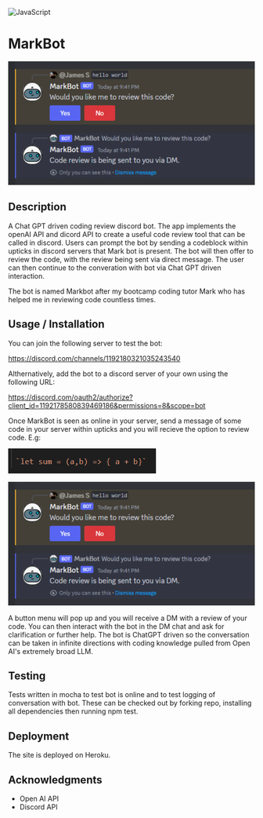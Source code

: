 ![JavaScript](https://img.shields.io/badge/node-%23323330.svg?style=for-the-badge&logo=node&logoColor=%23F7DF1E)

# MarkBot

![discord ai bot](screenshot.png)

## Description

A Chat GPT driven coding review discord bot. The app implements the openAI API and dicord API to create a useful code review tool that can be called in discord. Users can prompt the bot by sending a codeblock within upticks in discord servers that Mark bot is present. The bot will then offer to review the code, with the review being sent via direct message. The user can then continue to the converation with bot via Chat GPT driven interaction.

The bot is named Markbot after my bootcamp coding tutor Mark who has helped me in reviewing code countless times.

## Usage / Installation

You can join the following server to test the bot:

https://discord.com/channels/1192180321035243540

Althernatively, add the bot to a discord server of your own using the following URL:

https://discord.com/oauth2/authorize?client_id=1192178580839469186&permissions=8&scope=bot

Once MarkBot is seen as online in your server, send a message of some code in your server within upticks and you will recieve the option to review code. E.g:

![how to use](screenshot2.png)

![discord AI bot](screenshot.png)

A button menu will pop up and you will receive a DM with a review of your code. You can then interact with the bot in the DM chat and ask for clarification or further help. The bot is ChatGPT driven so the conversation can be taken in infinite directions with coding knowledge pulled from Open AI's extremely broad LLM.

## Testing

Tests written in mocha to test bot is online and to test logging of conversation with bot. These can be checked out by forking repo, installing all dependencies then running npm test.

## Deployment

The site is deployed on Heroku.

## Acknowledgments

- Open AI API
- Discord API
